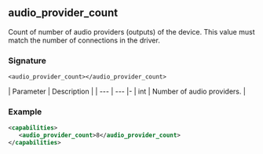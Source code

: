 ## audio\_provider\_count

Count of number of audio providers (outputs) of the device. This value must match the number of connections in the driver.


### Signature

`<audio_provider_count></audio_provider_count>`


| Parameter | Description |
| --- | --- |-
| int | Number of audio providers. |


### Example

```xml
<capabilities>
   <audio_provider_count>8</audio_provider_count>
</capabilities>
```
